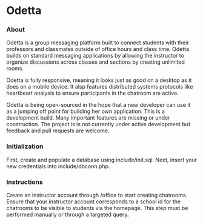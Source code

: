 # Odetta

### About

Odetta is a group messaging platform built to connect students with their professors and classmates outside of office hours and class time. Odetta builds on standard messaging applications by allowing the instructor to organize discussions across classes and sections by creating unlimited rooms.

Odetta is fully responsive, meaning it looks just as good on a desktop as it does on a mobile device. It alsp features distributed systems protocols like heartbeart analysis to ensure participants in the chatroom are active.

Odetta is being open-sourced in the hope that a new developer can use it as a jumping off point for building her own application. This is a development build. Many important features are missing or under construction. The project is is not currently under active development but feedback and pull requests are welcome.

### Initialization

First, create and populate a database using include/init.sql. Next, insert your new credentials into include/dbconn.php.

### Instructions

Create an instructor account through /office to start creating chatrooms. Ensure that your instructor account corresponds to a school id for the chatrooms to be visible to students via the homepage. This step must be performed manually or through a targeted query.